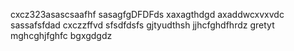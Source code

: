 cxcz323asascsaafhf
sasagfgDFDFds
xaxagthdgd
axaddwcxvxvdc
sassafsfdad
cxczzffvd
sfsdfdsfs
gjtyudthsh
jjhcfghdfhrdz
gretyt
mghcghjfghfc
bgxgdgdz
